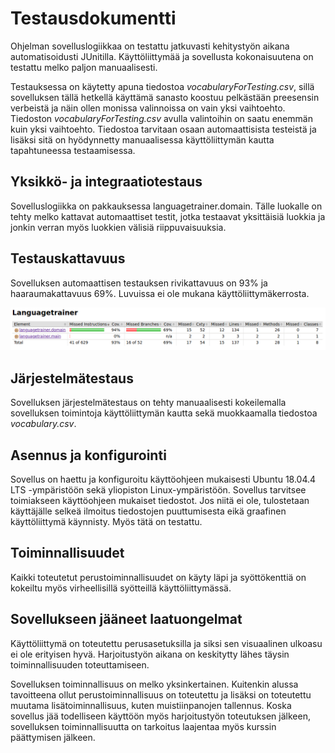 # Testausdokumentti

Ohjelman sovelluslogiikkaa on testattu jatkuvasti kehitystyön aikana automatisoidusti JUnitilla. Käyttöliittymää ja sovellusta kokonaisuutena on testattu melko paljon manuaalisesti.

Testauksessa on käytetty apuna tiedostoa *vocabularyForTesting.csv*, sillä sovelluksen tällä hetkellä käyttämä sanasto koostuu pelkästään preesensin verbeistä ja näin ollen monissa valinnoissa on vain yksi vaihtoehto. Tiedoston *vocabularyForTesting.csv* avulla valintoihin on saatu enemmän kuin yksi vaihtoehto. Tiedostoa tarvitaan osaan automaattisista testeistä ja lisäksi sitä on hyödynnetty manuaalisessa käyttöliittymän kautta tapahtuneessa testaamisessa.

## Yksikkö- ja integraatiotestaus

Sovelluslogiikka on pakkauksessa languagetrainer.domain. Tälle luokalle on tehty melko kattavat automaattiset testit, jotka testaavat yksittäisiä luokkia ja jonkin verran myös luokkien välisiä riippuvaisuuksia.

## Testauskattavuus

Sovelluksen automaattisen testauksen rivikattavuus on 93% ja haaraumakattavuus 69%. Luvuissa ei ole mukana käyttöliittymäkerrosta.

![Testauskattavuus](testauskattavuus.png)

## Järjestelmätestaus

Sovelluksen järjestelmätestaus on tehty manuaalisesti kokeilemalla sovelluksen toimintoja käyttöliittymän kautta sekä muokkaamalla tiedostoa *vocabulary.csv*.

## Asennus ja konfigurointi

Sovellus on haettu ja konfiguroitu käyttöohjeen mukaisesti Ubuntu 18.04.4 LTS -ympäristöön sekä yliopiston Linux-ympäristöön. Sovellus tarvitsee toimiakseen käyttöohjeen mukaiset tiedostot. Jos niitä ei ole, tulostetaan käyttäjälle selkeä ilmoitus tiedostojen puuttumisesta eikä graafinen käyttöliittymä käynnisty. Myös tätä on testattu.

## Toiminnallisuudet

Kaikki toteutetut perustoiminnallisuudet on käyty läpi ja syöttökenttiä on kokeiltu myös virheellisillä syötteillä käyttöliittymässä.

## Sovellukseen jääneet laatuongelmat

Käyttöliittymä on toteutettu perusasetuksilla ja siksi sen visuaalinen ulkoasu ei ole erityisen hyvä. Harjoitustyön aikana on keskitytty lähes täysin toiminnallisuuden toteuttamiseen.

Sovelluksen toiminnallisuus on melko yksinkertainen. Kuitenkin alussa tavoitteena ollut perustoiminnallisuus on toteutettu ja lisäksi on toteutettu muutama lisätoiminnallisuus, kuten muistiinpanojen tallennus. Koska sovellus jää todelliseen käyttöön myös harjoitustyön toteutuksen jälkeen, sovelluksen toiminnallisuutta on tarkoitus laajentaa myös kurssin päättymisen jälkeen.
